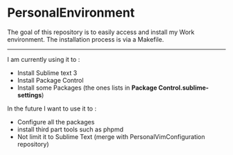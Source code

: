 PersonalEnvironment
===================

The goal of this repository is to easily access and install my Work environment.
The installation process is via a Makefile.

--------------
I am currently using it to :
+ Install Sublime text 3
+ Install Package Control
+ Install some Packages (the ones lists in **Package Control.sublime-settings**)

In the future I want to use it to :
+ Configure all the packages
+ install third part tools such as phpmd
+ Not limit it to Sublime Text (merge with PersonalVimConfiguration repository)

